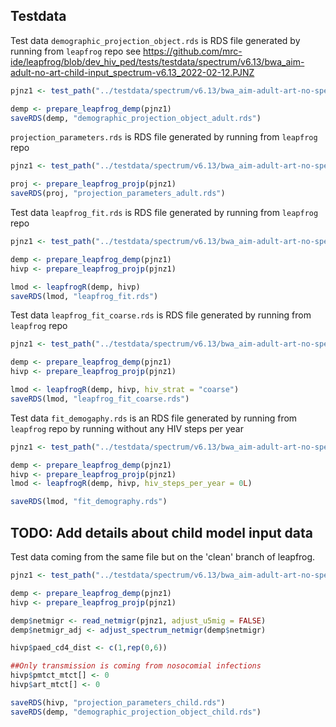 ## Testdata

Test data `demographic_projection_object.rds` is RDS file generated by running from `leapfrog` repo
see https://github.com/mrc-ide/leapfrog/blob/dev_hiv_ped/tests/testdata/spectrum/v6.13/bwa_aim-adult-no-art-child-input_spectrum-v6.13_2022-02-12.PJNZ

```R
pjnz1 <- test_path("../testdata/spectrum/v6.13/bwa_aim-adult-art-no-special-elig_v6.13_2022-04-18.PJNZ")

demp <- prepare_leapfrog_demp(pjnz1)
saveRDS(demp, "demographic_projection_object_adult.rds")
```

`projection_parameters.rds` is RDS file generated by running from `leapfrog` repo

```R
pjnz1 <- test_path("../testdata/spectrum/v6.13/bwa_aim-adult-art-no-special-elig_v6.13_2022-04-18.PJNZ")

proj <- prepare_leapfrog_projp(pjnz1)
saveRDS(proj, "projection_parameters_adult.rds")
```

Test data `leapfrog_fit.rds` is RDS file generated by running from `leapfrog` repo

```R
pjnz1 <- test_path("../testdata/spectrum/v6.13/bwa_aim-adult-art-no-special-elig_v6.13_2022-04-18.PJNZ")

demp <- prepare_leapfrog_demp(pjnz1)
hivp <- prepare_leapfrog_projp(pjnz1)

lmod <- leapfrogR(demp, hivp)
saveRDS(lmod, "leapfrog_fit.rds")
```

Test data `leapfrog_fit_coarse.rds` is RDS file generated by running from `leapfrog` repo

```R
pjnz1 <- test_path("../testdata/spectrum/v6.13/bwa_aim-adult-art-no-special-elig_v6.13_2022-04-18.PJNZ")

demp <- prepare_leapfrog_demp(pjnz1)
hivp <- prepare_leapfrog_projp(pjnz1)

lmod <- leapfrogR(demp, hivp, hiv_strat = "coarse")
saveRDS(lmod, "leapfrog_fit_coarse.rds")
```

Test data `fit_demogaphy.rds` is an RDS file generated by running from `leapfrog` repo by running without any HIV steps
per year

```R
pjnz1 <- test_path("../testdata/spectrum/v6.13/bwa_aim-adult-art-no-special-elig_v6.13_2022-04-18.PJNZ")

demp <- prepare_leapfrog_demp(pjnz1)
hivp <- prepare_leapfrog_projp(pjnz1)
lmod <- leapfrogR(demp, hivp, hiv_steps_per_year = 0L)

saveRDS(lmod, "fit_demography.rds")
```

## TODO: Add details about child model input data

Test data coming from the same file but on the 'clean' branch of leapfrog. 

```R
pjnz1 <- test_path("../testdata/spectrum/v6.13/bwa_aim-adult-art-no-special-elig_v6.13_2022-04-18.PJNZ")

demp <- prepare_leapfrog_demp(pjnz1)
hivp <- prepare_leapfrog_projp(pjnz1)

demp$netmigr <- read_netmigr(pjnz1, adjust_u5mig = FALSE)
demp$netmigr_adj <- adjust_spectrum_netmigr(demp$netmigr)

hivp$paed_cd4_dist <- c(1,rep(0,6))

##Only transmission is coming from nosocomial infections
hivp$pmtct_mtct[] <- 0
hivp$art_mtct[] <- 0

saveRDS(hivp, "projection_parameters_child.rds")
saveRDS(demp, "demographic_projection_object_child.rds")

```

